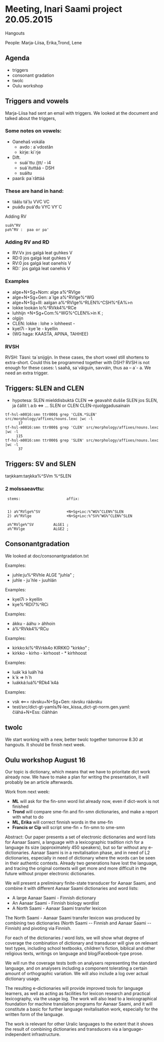 # Meeting, Inari Saami project 20.05.2015

Hangouts

People: Marja-Liisa, Erika,Trond, Lene

## Agenda
* triggers
* consonant gradation
* twolc
* Oulu workshop

##  Triggers and vowels
Marja-Liisa had sent an email with triggers. We looked at the document and talked about the triggers,

### Some notes on vowels:
* Oanehaš vokála
    - avdo : a´vdostân
    - kirje: ki´rje
* Dift.
    - suái´ttu /jtt/ - i4
    - suá´ituttáá - DSH
    - suáitu
* paarâ: pa´râttáá

### These are hand in hand:
* tááḷu   tá'ḷu VVC  VC
* puáđu puá'đu  VYC  VY´C

Adding RV

```
suá%^RV
pa%^RV :  paa or pa'
```

### Adding RV and RD
* RV:Vx jos galgá leat guhkes V
* RD:0  jos galgá leat guhkes V
* RV:0 jos galgá leat oanehis V
* RD:´  jos galgá leat oanehis V

### Examples
* alge+N+Sg+Nom:  alge a%^RVlge
* alge+N+Sg+Gen:  aˊlge a%^RVlge%^WG
* alge+N+Sg+Ill:  aalgan  a%^RVlge%^RLEN%^CSH%^EA%>n
* lokke lookán  lo%^RVkk4%^RCe
* luhhijn    +N+Sg+Com:%^WG%^CLEN%>in K ;
* olgijn
* CLEN: lokke : lohe  > lohheest -
* kyel7i - kye´le - kyellin
* (WG haga: KAASTA, APINA, TAHHEE)

### RVSH
RVSH: Täsni: ta´snijgijn. In these cases, the short vowel still shortens to extra-short. Could this be programmed together with DSH? RVSH is not enough for these cases:  \\
saahâ, sa´vâiguin, savváin, thus aa – a´- a. We need an extra trigger.


##  Triggers: SLEN and CLEN
* hypotesa: SLEN mielddisbuktá CLEN ==> geavahit dušše SLEN jos SLEN, ja čállit \\
a:b <=> ... SLEN or CLEN
CLEN-njuolggadusainain

```
tf-hsl-m0016:smn ttr000$ grep 'CLEN.*SLEN' src/morphology/affixes/nouns.lexc |wc -l
      17
tf-hsl-m0016:smn ttr000$ grep 'CLEN' src/morphology/affixes/nouns.lexc |wc -l
     115
tf-hsl-m0016:smn ttr000$ grep 'SLEN' src/morphology/affixes/nouns.lexc |wc -l
      37
```


##  Triggers: SV and SLEN
taŋkkam:taŋkka%^SVm   %^SLEN




### 2 molssaeavttu:

```
 stems:                     affix:


 1) a%^RVlge%^SV            +N+Sg+Loc:%^WG%^CLEN%^SLEN
 2) a%^RVlge                +N+Sg+Loc:%^SV%^WG%^CLEN%^SLEN

 a%^RVlge%^SV         ALGE1 ;
 a%^RVlge             ALGE2 ;
```

##  Consonantgradation
We looked at doc/consonantgradation.txt


Examples:
* juhle:ju%^RVhle ALGE "juhla" ;
* juhle - ju´hle - juuhlán

Examples:
* kyel7i > kyellin
* kye%^RDl7%^RCi

Examples:
* ákku - ááhu > áhhoin
* á%^RVkk4%^RCu

Examples:
* kirkko:ki%^RVrkk4o KIRKKO "kirkko" ;
* kirkko - kirho - kirhoost - * kirhhoost

Examples:
* luákˊká  luáhˊhá
* kˊk  => hˊh
* luákká:luá%^RDk4ˊk4á

Examples:
* vsk  <===   rávsku+N+Sg+Gen: rávsku ráávsku
* test/src/dict-gt-yamls/N-lex_kissa_dict-gt-norm.gen.yaml:    čiähá+N+Ess:  čiähhán

##  twolc
We start working with a new, better twolc together tomorrow 8.30 at hangouts. It should be finish next week.

##  Oulu workshop August 16
Our topic is dictionary, which means that we have to prioritate dict work already now. We have to make a plan for writing the presentation, it will probably be an article afterwards.

Work from next week:
* **ML** will ask for the fin-smn word list already now, even if dict-work is not finished
* **Trond** will compare sme-fin and fin-smn dictionaries, and make a report with what to do
* **ML, Erika** will correct finnish words in the sme-fin
* **Francis or Cip** will script sme-fin + fin-smn to sme-smn

Abstract:  Our paper presents a set of electronic dictionaries and word lists for Aanaar Saami, a language with a lexicographic tradition rich for a language its size (approximately 450 speakers), but so far without any e-dictionaries. Aanaar Saami is in a revitalisation phase, and in need of L2 dictionaries, especially in need of dictionary where the words can be seen in their authentic contexts. Already two generations have lost the language, and tracing the original contexts will get more and more difficult in the future without proper electronic dictionaries.

We will present a preliminary finite-state transducer for Aanaar Saami, and combine it with different Aanaar Saami dictionaries and word lists:

* A large Aanaar Saami - Finnish dictionary
* An Aanaar Saami - Finnish biology wordlist
* A North Saami - Aanaar Saami transfer lexicon

The North Saami - Aanaar Saami transfer lexicon was produced by combining two dictionaries (North Saami -- Finnish and Aanaar Saami -- Finnish) and pivoting via Finnish.

For each of the dictionaries / word lists, we will show what degree of coverage the combination of dictionary and transducer will give on relevant text types, including school textbooks, children's fiction, biblical and other religious texts, writings on language and blog/Facebook-type prose.

We will run the coverage tests both on analysers representing the standard language, and on analysers including a component tolerating a certain amount of orthographic variation. We will also include a log over actual dictionary usage.

The resulting e-dictionaries will provide improved tools for language learners, as well as acting as facilities for lexicon research and practical lexicography, via the usage log. The work will also lead to a lexicographical foundation for machine translation programs for Aanaar Saami, and it will constitute a basic for further language revitalisation work, especially for the written form of the language.

The work is relevant for other Uralic languages to the extent that it shows the result of combining dictionaries and transducers via a language-independent infrastructure.


